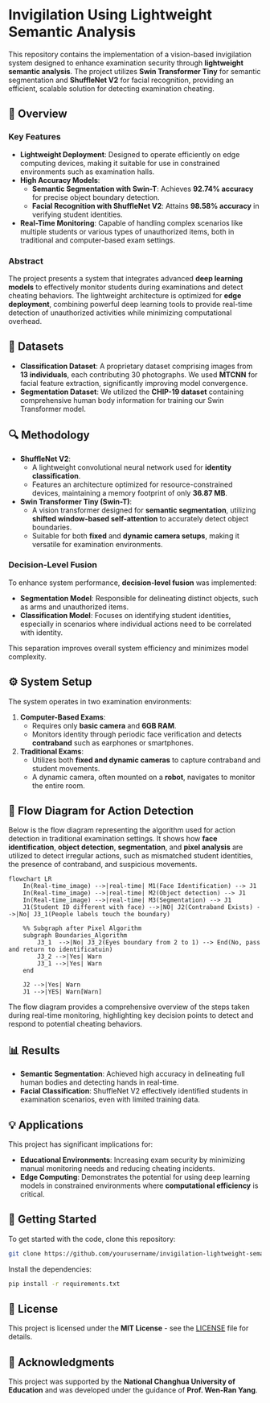# Invigilation Using Lightweight Semantic Analysis

This repository contains the implementation of a vision-based invigilation system designed to enhance examination security through **lightweight semantic analysis**. The project utilizes **Swin Transformer Tiny** for semantic segmentation and **ShuffleNet V2** for facial recognition, providing an efficient, scalable solution for detecting examination cheating.

## 📜 Overview

### Key Features
- **Lightweight Deployment**: Designed to operate efficiently on edge computing devices, making it suitable for use in constrained environments such as examination halls.
- **High Accuracy Models**:
  - **Semantic Segmentation with Swin-T**: Achieves **92.74% accuracy** for precise object boundary detection.
  - **Facial Recognition with ShuffleNet V2**: Attains **98.58% accuracy** in verifying student identities.
- **Real-Time Monitoring**: Capable of handling complex scenarios like multiple students or various types of unauthorized items, both in traditional and computer-based exam settings.

### Abstract
The project presents a system that integrates advanced **deep learning models** to effectively monitor students during examinations and detect cheating behaviors. The lightweight architecture is optimized for **edge deployment**, combining powerful deep learning tools to provide real-time detection of unauthorized activities while minimizing computational overhead.

## 📂 Datasets
- **Classification Dataset**: A proprietary dataset comprising images from **13 individuals**, each contributing 30 photographs. We used **MTCNN** for facial feature extraction, significantly improving model convergence.
- **Segmentation Dataset**: We utilized the **CHIP-19 dataset** containing comprehensive human body information for training our Swin Transformer model.

## 🔍 Methodology
- **ShuffleNet V2**:
  - A lightweight convolutional neural network used for **identity classification**.
  - Features an architecture optimized for resource-constrained devices, maintaining a memory footprint of only **36.87 MB**.
- **Swin Transformer Tiny (Swin-T)**:
  - A vision transformer designed for **semantic segmentation**, utilizing **shifted window-based self-attention** to accurately detect object boundaries.
  - Suitable for both **fixed** and **dynamic camera setups**, making it versatile for examination environments.

### Decision-Level Fusion
To enhance system performance, **decision-level fusion** was implemented:
- **Segmentation Model**: Responsible for delineating distinct objects, such as arms and unauthorized items.
- **Classification Model**: Focuses on identifying student identities, especially in scenarios where individual actions need to be correlated with identity.

This separation improves overall system efficiency and minimizes model complexity.

## ⚙️ System Setup
The system operates in two examination environments:
1. **Computer-Based Exams**:
   - Requires only **basic camera** and **6GB RAM**.
   - Monitors identity through periodic face verification and detects **contraband** such as earphones or smartphones.
2. **Traditional Exams**:
   - Utilizes both **fixed and dynamic cameras** to capture contraband and student movements.
   - A dynamic camera, often mounted on a **robot**, navigates to monitor the entire room.

## 🧩 Flow Diagram for Action Detection
Below is the flow diagram representing the algorithm used for action detection in traditional examination settings. It shows how **face identification**, **object detection**, **segmentation**, and **pixel analysis** are utilized to detect irregular actions, such as mismatched student identities, the presence of contraband, and suspicious movements.

```mermaid
flowchart LR
    In(Real-time_image) -->|real-time| M1(Face Identification) --> J1
    In(Real-time_image) -->|real-time| M2(Object detection) --> J1
    In(Real-time_image) -->|real-time| M3(Segmentation) --> J1
    J1(Student ID different with face) -->|NO| J2(Contraband Exists) -->|No| J3_1(People labels touch the boundary)

    %% Subgraph after Pixel Algorithm
    subgraph Boundaries_Algorithm
        J3_1  -->|No| J3_2(Eyes boundary from 2 to 1) --> End(No, pass and return to identificatuin)
        J3_2 -->|Yes| Warn
        J3_1 -->|Yes| Warn
    end

    J2 -->|Yes| Warn
    J1 -->|YES| Warn[Warn]
```

The flow diagram provides a comprehensive overview of the steps taken during real-time monitoring, highlighting key decision points to detect and respond to potential cheating behaviors.

## 📊 Results
- **Semantic Segmentation**: Achieved high accuracy in delineating full human bodies and detecting hands in real-time.
- **Facial Classification**: ShuffleNet V2 effectively identified students in examination scenarios, even with limited training data.

## 💡 Applications
This project has significant implications for:
- **Educational Environments**: Increasing exam security by minimizing manual monitoring needs and reducing cheating incidents.
- **Edge Computing**: Demonstrates the potential for using deep learning models in constrained environments where **computational efficiency** is critical.

## 🚀 Getting Started
To get started with the code, clone this repository:

```sh
git clone https://github.com/yourusername/invigilation-lightweight-semantic.git
```

Install the dependencies:

```sh
pip install -r requirements.txt
```

## 📝 License
This project is licensed under the **MIT License** - see the [LICENSE](LICENSE) file for details.

## 🤝 Acknowledgments
This project was supported by the **National Changhua University of Education** and was developed under the guidance of **Prof. Wen-Ran Yang**.
